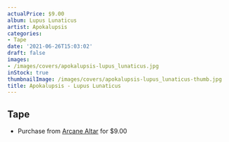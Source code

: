 ```yaml
---
actualPrice: $9.00
album: Lupus Lunaticus
artist: Apokalupsis
categories:
- Tape
date: '2021-06-26T15:03:02'
draft: false
images:
- /images/covers/apokalupsis-lupus_lunaticus.jpg
inStock: true
thumbnailImage: /images/covers/apokalupsis-lupus_lunaticus-thumb.jpg
title: Apokalupsis - Lupus Lunaticus
---
```


## Tape
* Purchase from [Arcane Altar](https://arcanealtar.bigcartel.com/product/apokalupsis-lupus-lunaticus-tape) for $9.00

